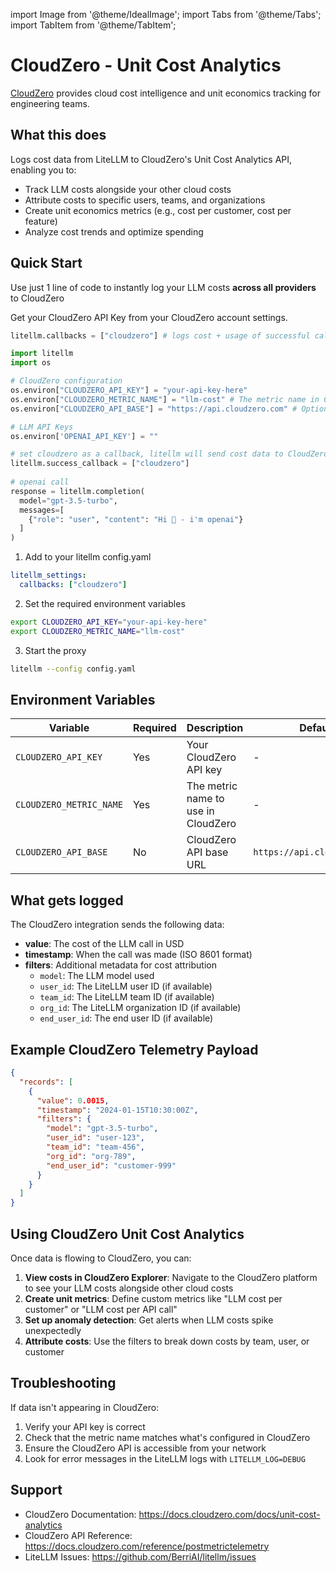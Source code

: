 import Image from '@theme/IdealImage';
import Tabs from '@theme/Tabs';
import TabItem from '@theme/TabItem';

# CloudZero - Unit Cost Analytics

[CloudZero](https://www.cloudzero.com/) provides cloud cost intelligence and unit economics tracking for engineering teams.

## What this does

Logs cost data from LiteLLM to CloudZero's Unit Cost Analytics API, enabling you to:
- Track LLM costs alongside your other cloud costs
- Attribute costs to specific users, teams, and organizations
- Create unit economics metrics (e.g., cost per customer, cost per feature)
- Analyze cost trends and optimize spending

## Quick Start
Use just 1 line of code to instantly log your LLM costs **across all providers** to CloudZero

Get your CloudZero API Key from your CloudZero account settings.

```python
litellm.callbacks = ["cloudzero"] # logs cost + usage of successful calls to CloudZero
```

<Tabs>
<TabItem value="sdk" label="SDK">

```python
import litellm
import os

# CloudZero configuration
os.environ["CLOUDZERO_API_KEY"] = "your-api-key-here"
os.environ["CLOUDZERO_METRIC_NAME"] = "llm-cost" # The metric name in CloudZero
os.environ["CLOUDZERO_API_BASE"] = "https://api.cloudzero.com" # Optional, defaults to https://api.cloudzero.com

# LLM API Keys
os.environ['OPENAI_API_KEY'] = ""

# set cloudzero as a callback, litellm will send cost data to CloudZero
litellm.success_callback = ["cloudzero"] 
 
# openai call
response = litellm.completion(
  model="gpt-3.5-turbo",
  messages=[
    {"role": "user", "content": "Hi 👋 - i'm openai"}
  ]
)
```

</TabItem>
<TabItem value="proxy" label="PROXY">

1. Add to your litellm config.yaml
```yaml
litellm_settings:
  callbacks: ["cloudzero"]
```

2. Set the required environment variables
```bash
export CLOUDZERO_API_KEY="your-api-key-here"
export CLOUDZERO_METRIC_NAME="llm-cost"
```

3. Start the proxy
```bash
litellm --config config.yaml
```

</TabItem>
</Tabs>

## Environment Variables

| Variable | Required | Description | Default |
|----------|----------|-------------|---------|
| `CLOUDZERO_API_KEY` | Yes | Your CloudZero API key | - |
| `CLOUDZERO_METRIC_NAME` | Yes | The metric name to use in CloudZero | - |
| `CLOUDZERO_API_BASE` | No | CloudZero API base URL | `https://api.cloudzero.com` |

## What gets logged

The CloudZero integration sends the following data:
- **value**: The cost of the LLM call in USD
- **timestamp**: When the call was made (ISO 8601 format)
- **filters**: Additional metadata for cost attribution
  - `model`: The LLM model used
  - `user_id`: The LiteLLM user ID (if available)
  - `team_id`: The LiteLLM team ID (if available)
  - `org_id`: The LiteLLM organization ID (if available)
  - `end_user_id`: The end user ID (if available)

## Example CloudZero Telemetry Payload

```json
{
  "records": [
    {
      "value": 0.0015,
      "timestamp": "2024-01-15T10:30:00Z",
      "filters": {
        "model": "gpt-3.5-turbo",
        "user_id": "user-123",
        "team_id": "team-456",
        "org_id": "org-789",
        "end_user_id": "customer-999"
      }
    }
  ]
}
```

## Using CloudZero Unit Cost Analytics

Once data is flowing to CloudZero, you can:

1. **View costs in CloudZero Explorer**: Navigate to the CloudZero platform to see your LLM costs alongside other cloud costs
2. **Create unit metrics**: Define custom metrics like "LLM cost per customer" or "LLM cost per API call"
3. **Set up anomaly detection**: Get alerts when LLM costs spike unexpectedly
4. **Attribute costs**: Use the filters to break down costs by team, user, or customer

## Troubleshooting

If data isn't appearing in CloudZero:

1. Verify your API key is correct
2. Check that the metric name matches what's configured in CloudZero
3. Ensure the CloudZero API is accessible from your network
4. Look for error messages in the LiteLLM logs with `LITELLM_LOG=DEBUG`

## Support

- CloudZero Documentation: https://docs.cloudzero.com/docs/unit-cost-analytics
- CloudZero API Reference: https://docs.cloudzero.com/reference/postmetrictelemetry
- LiteLLM Issues: https://github.com/BerriAI/litellm/issues